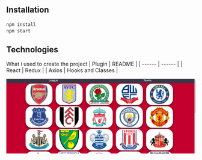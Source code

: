 ## Installation
```sh
npm install
npm start
```
## Technologies

What i used to create the project
| Plugin | README |
| ------ | ------ |
| React | Redux |
| Axios | Hooks and Classes |



![screen](https://github.com/gonnagetapower/fb-task/raw/master/src/assets/Screenshots/TeamPage.png)
